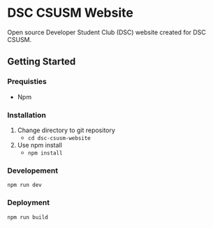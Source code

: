 # DSC CSUSM Website
Open source Developer Student Club (DSC) website created for DSC CSUSM.

## Getting Started
### Prequisties
* Npm

### Installation
1. Change directory to git repository 
   + `cd dsc-csusm-website`
2. Use npm install 
   + `npm install`

### Developement
`npm run dev`

### Deployment
`npm run build`
